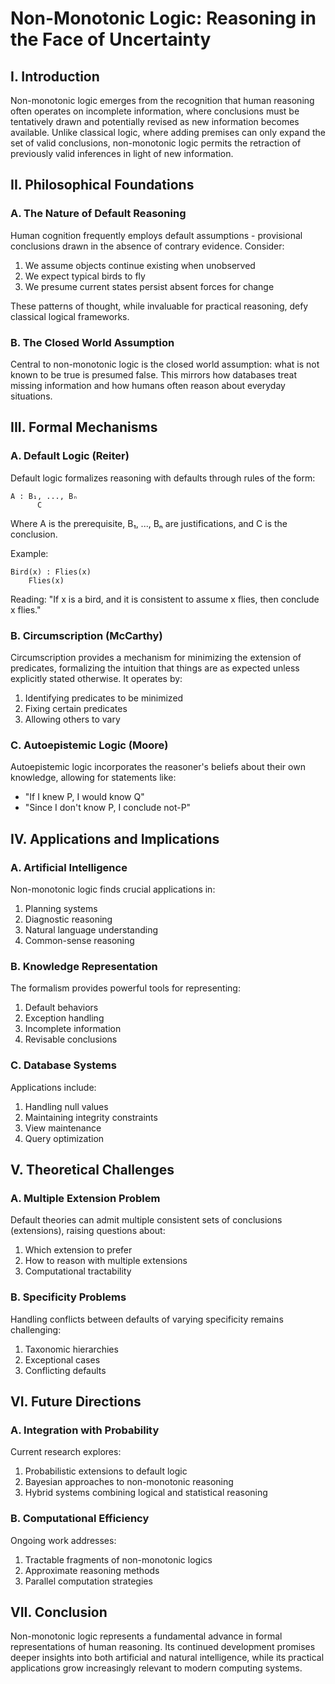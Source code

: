 # Non-Monotonic Logic: Reasoning in the Face of Uncertainty

## I. Introduction

Non-monotonic logic emerges from the recognition that human reasoning often operates on incomplete information, where conclusions must be tentatively drawn and potentially revised as new information becomes available. Unlike classical logic, where adding premises can only expand the set of valid conclusions, non-monotonic logic permits the retraction of previously valid inferences in light of new information.

## II. Philosophical Foundations

### A. The Nature of Default Reasoning

Human cognition frequently employs default assumptions - provisional conclusions drawn in the absence of contrary evidence. Consider:
1. We assume objects continue existing when unobserved
2. We expect typical birds to fly
3. We presume current states persist absent forces for change

These patterns of thought, while invaluable for practical reasoning, defy classical logical frameworks.

### B. The Closed World Assumption

Central to non-monotonic logic is the closed world assumption: what is not known to be true is presumed false. This mirrors how databases treat missing information and how humans often reason about everyday situations.

## III. Formal Mechanisms

### A. Default Logic (Reiter)

Default logic formalizes reasoning with defaults through rules of the form:
```
A : B₁, ..., Bₙ
      C
```
Where A is the prerequisite, B₁, ..., Bₙ are justifications, and C is the conclusion.

Example:
```
Bird(x) : Flies(x)
    Flies(x)
```
Reading: "If x is a bird, and it is consistent to assume x flies, then conclude x flies."

### B. Circumscription (McCarthy)

Circumscription provides a mechanism for minimizing the extension of predicates, formalizing the intuition that things are as expected unless explicitly stated otherwise. It operates by:
1. Identifying predicates to be minimized
2. Fixing certain predicates
3. Allowing others to vary

### C. Autoepistemic Logic (Moore)

Autoepistemic logic incorporates the reasoner's beliefs about their own knowledge, allowing for statements like:
- "If I knew P, I would know Q"
- "Since I don't know P, I conclude not-P"

## IV. Applications and Implications

### A. Artificial Intelligence

Non-monotonic logic finds crucial applications in:
1. Planning systems
2. Diagnostic reasoning
3. Natural language understanding
4. Common-sense reasoning

### B. Knowledge Representation

The formalism provides powerful tools for representing:
1. Default behaviors
2. Exception handling
3. Incomplete information
4. Revisable conclusions

### C. Database Systems

Applications include:
1. Handling null values
2. Maintaining integrity constraints
3. View maintenance
4. Query optimization

## V. Theoretical Challenges

### A. Multiple Extension Problem

Default theories can admit multiple consistent sets of conclusions (extensions), raising questions about:
1. Which extension to prefer
2. How to reason with multiple extensions
3. Computational tractability

### B. Specificity Problems

Handling conflicts between defaults of varying specificity remains challenging:
1. Taxonomic hierarchies
2. Exceptional cases
3. Conflicting defaults

## VI. Future Directions

### A. Integration with Probability

Current research explores:
1. Probabilistic extensions to default logic
2. Bayesian approaches to non-monotonic reasoning
3. Hybrid systems combining logical and statistical reasoning

### B. Computational Efficiency

Ongoing work addresses:
1. Tractable fragments of non-monotonic logics
2. Approximate reasoning methods
3. Parallel computation strategies

## VII. Conclusion

Non-monotonic logic represents a fundamental advance in formal representations of human reasoning. Its continued development promises deeper insights into both artificial and natural intelligence, while its practical applications grow increasingly relevant to modern computing systems.
